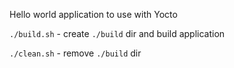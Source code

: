 Hello world application to use with Yocto

`./build.sh` - create `./build` dir and build application

`./clean.sh` - remove `./build` dir
